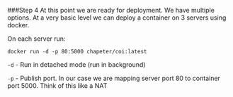 
###Step 4
At this point we are ready for deployment.  We have multiple options.  At a very basic level we can deploy a container on 3 servers using docker.

On each server run:

```
docker run -d -p 80:5000 chapeter/coi:latest
```

```-d``` - Run in detached mode (run in background)

```-p``` - Publish port.  In our case we are mapping server port 80 to container port 5000.  Think of this like a NAT

